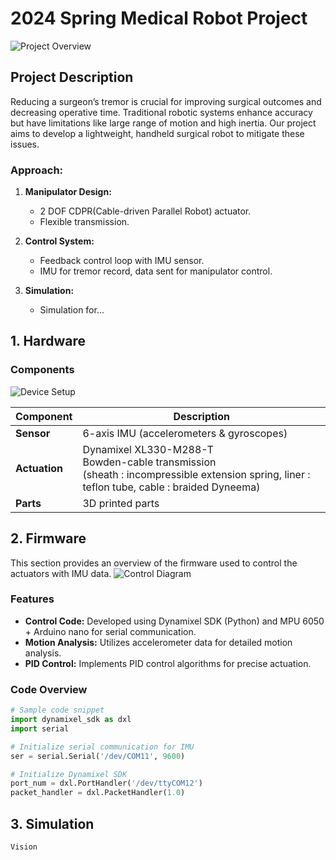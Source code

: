 # 2024 Spring Medical Robot Project
![Project Overview](https://github.com/dn0908/24-1_MedicalRobotProject/assets/94898107/eac5be34-a4ea-4aff-9291-83d0139e3387)

  
## Project Description

Reducing a surgeon’s tremor is crucial for improving surgical outcomes and decreasing operative time. Traditional robotic systems enhance accuracy but have limitations like large range of motion and high inertia. Our project aims to develop a lightweight, handheld surgical robot to mitigate these issues.

### Approach:
1. **Manipulator Design:** 
   - 2 DOF CDPR(Cable-driven Parallel Robot) actuator.
   - Flexible transmission.

2. **Control System:** 
   - Feedback control loop with IMU sensor.
   - IMU for tremor record, data sent for manipulator control.
    
3. **Simulation:** 
   - Simulation for...


  
## 1. Hardware

### Components
![Device Setup](https://github.com/dn0908/24-1_MedicalRobotProject/assets/94898107/76d03af7-3476-41e7-9ba6-e97054d1a286)


| Component    | Description                                                                                       |
|--------------|---------------------------------------------------------------------------------------------------|
| **Sensor**   | 6-axis IMU (accelerometers & gyroscopes)                                                          |
| **Actuation**| Dynamixel XL330-M288-T <br> Bowden-cable transmission <br> (sheath : incompressible extension spring, liner : teflon tube, cable : braided Dyneema) |
| **Parts**    | 3D printed parts  

  
## 2. Firmware
This section provides an overview of the firmware used to control the actuators with IMU data.
![Control Diagram](https://github.com/dn0908/24-1_MedicalRobotProject/assets/94898107/daedbcd0-cbcd-42c5-ae05-5cb622d8df03)


### Features
- **Control Code:** Developed using Dynamixel SDK (Python) and MPU 6050 + Arduino nano for serial communication.
- **Motion Analysis:** Utilizes accelerometer data for detailed motion analysis.
- **PID Control:** Implements PID control algorithms for precise actuation.

### Code Overview

```python
# Sample code snippet
import dynamixel_sdk as dxl
import serial

# Initialize serial communication for IMU
ser = serial.Serial('/dev/COM11', 9600)

# Initialize Dynamixel SDK
port_num = dxl.PortHandler('/dev/ttyCOM12')
packet_handler = dxl.PacketHandler(1.0)
```

  
## 3. Simulation
    Vision
